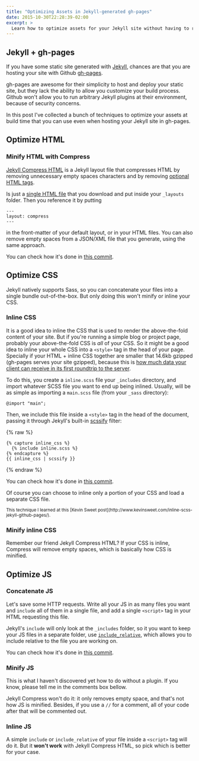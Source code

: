 ```yaml
---
title: "Optimizing Assets in Jekyll-generated gh-pages"
date: 2015-10-30T22:28:39-02:00
excerpt: >
  Learn how to optimize assets for your Jekyll site without having to rely on plugins.
---
```


## Jekyll + gh-pages

If you have some static site generated with [Jekyll](https://jekyllrb.com/), chances are that you are hosting your site with Github [gh-pages](https://help.github.com/articles/using-jekyll-with-pages/).

gh-pages are awesome for their simplicity to host and deploy your static site, but they lack the ability to allow you customize your build process. Github won't allow you to run arbitrary Jekyll plugins at their environment, because of security concerns.

In this post I've collected a bunch of techniques to optimize your assets at build time that you can use even when hosting your Jekyll site in gh-pages.


## Optimize HTML

### Minify HTML with Compress

[Jekyll Compress HTML](https://github.com/penibelst/jekyll-compress-html) is a Jekyll layout file that compresses HTML by removing unnecessary empty spaces characters and by removing [optional HTML tags](http://www.w3.org/TR/html5/syntax.html#optional-tags).

Is just a [single HTML file](https://github.com/penibelst/jekyll-compress-html/blob/master/site/_layouts/compress.html) that you download and put inside your `_layouts` folder. Then you reference it by putting

```
---
layout: compress
---
```

in the front-matter of your default layout, or in your HTML files. You can also remove empty spaces from a JSON/XML file that you generate, using the same approach.

You can check how it's done in [this commit](https://github.com/codeheaven-io/codeheaven.io/commit/96187be6c5c96c4785243c9ebf194823f5db9a35).

## Optimize CSS

Jekyll natively supports Sass, so you can concatenate your files into a single bundle out-of-the-box. But only doing this won't minify or inline your CSS.

### Inline CSS

It is a good idea to inline the CSS that is used to render the above-the-fold content of your site. But if you're running a simple blog or project page, probably your above-the-fold CSS is *all* of your CSS. So it might be a good idea to inline your whole CSS into a `<style>` tag in the head of your page. Specially if your HTML + inline CSS together are smaller that 14.6kb gzipped (gh-pages serves your site gzipped), because this is [how much data your client can receive in its first roundtrip to the server](https://developers.google.com/speed/docs/insights/mobile?hl=en).

To do this, you create a `inline.scss` file your `_includes` directory, and import whatever SCSS file you want to end up being inlined. Usually, will be as simple as importing a `main.scss` file (from your `_sass` directory):

```
@import "main";
```

Then, we include this file inside a `<style>` tag in the head of the document, passing it through Jekyll's built-in [scssify](http://www.rubydoc.info/github/jekyll/jekyll/Jekyll/Filters:scssify) filter:

{% raw %}
```
{% capture inline_css %}
  {% include inline.scss %}
{% endcapture %}
{{ inline_css | scssify }}
```
{% endraw %}

You can check how it's done in [this commit](https://github.com/codeheaven-io/codeheaven.io/commit/12ed5810d2edf6a967154cd14ee77b69ccf25c7f).

Of course you can choose to inline only a portion of your CSS and load a separate CSS file.

<small>
This technique I learned at this [Kevin Sweet post](http://www.kevinsweet.com/inline-scss-jekyll-github-pages/).
</small>

### Minify inline CSS

Remember our friend Jekyll Compress HTML? If your CSS is inline, Compress will remove empty spaces, which is basically how CSS is minified.

## Optimize JS

### Concatenate JS

Let's save some HTTP requests. Write all your JS in as many files you want and `include` all of them in a single file, and add a single `<script>` tag in your HTML requesting this file.

Jekyll's `include` will only look at the `_includes` folder, so it you want to keep your JS files in a separate folder, use [`include_relative`](http://jekyllrb.com/docs/templates/), which allows you to include relative to the file you are working on.

You can check how it's done in [this commit](https://github.com/CWISoftware/eventos/commit/b180160afb613287c50bcc2f8f411fc4fe0d6fe0).

### Minify JS

This is what I haven't discovered yet how to do without a plugin. If you know, please tell me in the comments box bellow.

Jekyll Compress won't do it: it only removes empty space, and that's not how JS is minified. Besides, if you use a `//` for a comment, all of your code after that will be commented out.

### Inline JS

A simple `include` or `include_relative` of your file inside a `<script>` tag will do it. But it **won't work** with Jekyll Compress HTML, so pick which is better for your case.
